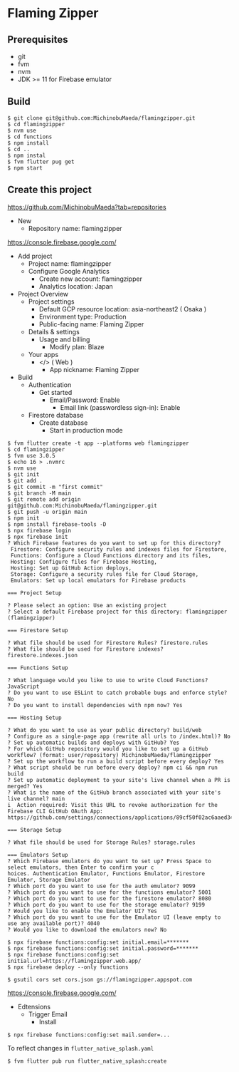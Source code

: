 # Flaming Zipper

## Prerequisites

- git
- fvm
- nvm
- JDK >= 11 for Firebase emulator

## Build

```
$ git clone git@github.com:MichinobuMaeda/flamingzipper.git
$ cd flamingzipper
$ nvm use
$ cd functions
$ npm install
$ cd ..
$ npm instal
$ fvm flutter pug get
$ npm start
```

## Create this project

https://github.com/MichinobuMaeda?tab=repositories

- New
    - Repository name: flamingzipper

https://console.firebase.google.com/

- Add project
    - Project name: flamingzipper
    - Configure Google Analytics
        - Create new account: flamingzipper
        - Analytics location: Japan
- Project Overview
    - Project settings
        - Default GCP resource location: asia-northeast2 ( Osaka )
        - Environment type: Production
        - Public-facing name: Flaming Zipper
    - Details & settings
        - Usage and billing
            - Modify plan: Blaze
    - Your apps
        - </> ( Web )
            - App nickname: Flaming Zipper
- Build
    - Authentication
        - Get started
            - Email/Password: Enable
                - Email link (passwordless sign-in): Enable
    - Firestore database
        - Create database
            - Start in production mode

```
$ fvm flutter create -t app --platforms web flamingzipper
$ cd flamingzipper
$ fvm use 3.0.5
$ echo 16 > .nvmrc
$ nvm use
$ git init
$ git add .
$ git commit -m "first commit"
$ git branch -M main
$ git remote add origin git@github.com:MichinobuMaeda/flamingzipper.git
$ git push -u origin main
$ npm init
$ npm install firebase-tools -D
$ npx firebase login
$ npx firebase init
? Which Firebase features do you want to set up for this directory?
 Firestore: Configure security rules and indexes files for Firestore,
 Functions: Configure a Cloud Functions directory and its files,
 Hosting: Configure files for Firebase Hosting,
 Hosting: Set up GitHub Action deploys,
 Storage: Configure a security rules file for Cloud Storage,
 Emulators: Set up local emulators for Firebase products

=== Project Setup

? Please select an option: Use an existing project
? Select a default Firebase project for this directory: flamingzipper (flamingzipper)

=== Firestore Setup

? What file should be used for Firestore Rules? firestore.rules
? What file should be used for Firestore indexes? firestore.indexes.json

=== Functions Setup

? What language would you like to use to write Cloud Functions? JavaScript
? Do you want to use ESLint to catch probable bugs and enforce style? No
? Do you want to install dependencies with npm now? Yes

=== Hosting Setup

? What do you want to use as your public directory? build/web
? Configure as a single-page app (rewrite all urls to /index.html)? No
? Set up automatic builds and deploys with GitHub? Yes
? For which GitHub repository would you like to set up a GitHub workflow? (format: user/repository) MichinobuMaeda/flamingzipper
? Set up the workflow to run a build script before every deploy? Yes
? What script should be run before every deploy? npm ci && npm run build
? Set up automatic deployment to your site's live channel when a PR is merged? Yes
? What is the name of the GitHub branch associated with your site's live channel? main
i  Action required: Visit this URL to revoke authorization for the Firebase CLI GitHub OAuth App:
https://github.com/settings/connections/applications/89cf50f02ac6aaed3484

=== Storage Setup

? What file should be used for Storage Rules? storage.rules

=== Emulators Setup
? Which Firebase emulators do you want to set up? Press Space to select emulators, then Enter to confirm your c
hoices. Authentication Emulator, Functions Emulator, Firestore Emulator, Storage Emulator
? Which port do you want to use for the auth emulator? 9099
? Which port do you want to use for the functions emulator? 5001
? Which port do you want to use for the firestore emulator? 8080
? Which port do you want to use for the storage emulator? 9199
? Would you like to enable the Emulator UI? Yes
? Which port do you want to use for the Emulator UI (leave empty to use any available port)? 4040
? Would you like to download the emulators now? No

$ npx firebase functions:config:set initial.email=*******
$ npx firebase functions:config:set initial.password=*******
$ npx firebase functions:config:set initial.url=https://flamingzipper.web.app/
$ npx firebase deploy --only functions

$ gsutil cors set cors.json gs://flamingzipper.appspot.com
````

https://console.firebase.google.com/

- Edtensions
    - Trigger Email
        - Install

```
$ npx firebase functions:config:set mail.sender=...
```

To reflect changes in `flutter_native_splash.yaml`

```
$ fvm flutter pub run flutter_native_splash:create
```
